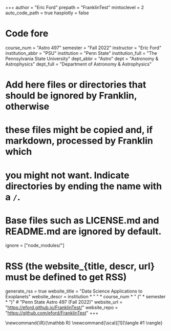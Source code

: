 <!--
Add here global page variables to use throughout your website.
-->
+++
author = "Eric Ford"
prepath = "FranklinTest"
mintoclevel = 2
auto_code_path = true
hasplotly = false

# Code fore 
course_num    = "Astro 497"
semester      = "Fall 2022"
instructor    = "Eric Ford"
institution_abbr   = "PSU"
institution        = "Penn State"
institution_full   = "The Pennsylvania State University"
dept_abbr          = "Astro"
dept               = "Astronomy & Astrophysics"
dept_full          = "Department of Astronomy & Astrophysics"

# Add here files or directories that should be ignored by Franklin, otherwise
# these files might be copied and, if markdown, processed by Franklin which
# you might not want. Indicate directories by ending the name with a `/`.
# Base files such as LICENSE.md and README.md are ignored by default.
ignore = ["node_modules/"]

# RSS (the website_{title, descr, url} must be defined to get RSS)
generate_rss = true
website_title = "Data Science Applications to Exoplanets"
website_descr = institution * " " * course_num * " (" * semester * ")" # "Penn State Astro 497 (Fall 2022)"
website_url   = "https://eford.github.io/FranklinTest/"
website_repo  = "https://github.com/eford/FranklinTest"
+++

<!--
Add here global latex commands to use throughout your pages.
-->
\newcommand{\R}{\mathbb R}
\newcommand{\scal}[1]{\langle #1 \rangle}
